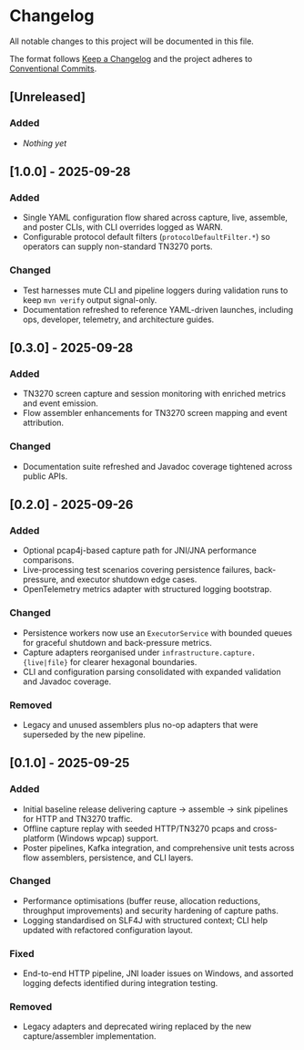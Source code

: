 # Changelog
All notable changes to this project will be documented in this file.

The format follows [Keep a Changelog](https://keepachangelog.com/en/1.1.0/) and the project adheres to
[Conventional Commits](https://www.conventionalcommits.org/en/v1.0.0/).

## [Unreleased]
### Added
- _Nothing yet_

## [1.0.0] - 2025-09-28
### Added
- Single YAML configuration flow shared across capture, live, assemble, and poster CLIs, with CLI overrides logged as WARN.
- Configurable protocol default filters (`protocolDefaultFilter.*`) so operators can supply non-standard TN3270 ports.

### Changed
- Test harnesses mute CLI and pipeline loggers during validation runs to keep `mvn verify` output signal-only.
- Documentation refreshed to reference YAML-driven launches, including ops, developer, telemetry, and architecture guides.


## [0.3.0] - 2025-09-28
### Added
- TN3270 screen capture and session monitoring with enriched metrics and event emission.
- Flow assembler enhancements for TN3270 screen mapping and event attribution.

### Changed
- Documentation suite refreshed and Javadoc coverage tightened across public APIs.

## [0.2.0] - 2025-09-26
### Added
- Optional pcap4j-based capture path for JNI/JNA performance comparisons.
- Live-processing test scenarios covering persistence failures, back-pressure, and executor shutdown edge cases.
- OpenTelemetry metrics adapter with structured logging bootstrap.

### Changed
- Persistence workers now use an `ExecutorService` with bounded queues for graceful shutdown and back-pressure metrics.
- Capture adapters reorganised under `infrastructure.capture.{live|file}` for clearer hexagonal boundaries.
- CLI and configuration parsing consolidated with expanded validation and Javadoc coverage.

### Removed
- Legacy and unused assemblers plus no-op adapters that were superseded by the new pipeline.

## [0.1.0] - 2025-09-25
### Added
- Initial baseline release delivering capture -> assemble -> sink pipelines for HTTP and TN3270 traffic.
- Offline capture replay with seeded HTTP/TN3270 pcaps and cross-platform (Windows wpcap) support.
- Poster pipelines, Kafka integration, and comprehensive unit tests across flow assemblers, persistence, and CLI layers.

### Changed
- Performance optimisations (buffer reuse, allocation reductions, throughput improvements) and security hardening of capture paths.
- Logging standardised on SLF4J with structured context; CLI help updated with refactored configuration layout.

### Fixed
- End-to-end HTTP pipeline, JNI loader issues on Windows, and assorted logging defects identified during integration testing.

### Removed
- Legacy adapters and deprecated wiring replaced by the new capture/assembler implementation.



